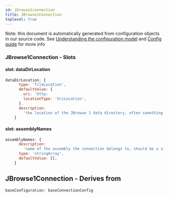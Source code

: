 ```yaml
---
id: jbrowse1connection
title: JBrowse1Connection
toplevel: true
---
```


Note: this document is automatically generated from configuration objects in
our source code. See [Understanding the configuration
model](/docs/devguide_config/) and [Config guide](/docs/config_guide) for more
info

### JBrowse1Connection - Slots

#### slot: dataDirLocation

```js
dataDirLocation: {
      type: 'fileLocation',
      defaultValue: {
        uri: 'http:
        locationType: 'UriLocation',
      },
      description:
        'the location of the JBrowse 1 data directory, often something like http:
    }
```

#### slot: assemblyNames

```js
assemblyNames: {
      description:
        'name of the assembly the connection belongs to, should be a single entry',
      type: 'stringArray',
      defaultValue: [],
    }
```

## JBrowse1Connection - Derives from

```js
baseConfiguration: baseConnectionConfig
```
